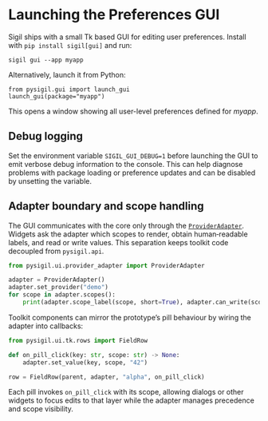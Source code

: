 # Launching the Preferences GUI

Sigil ships with a small Tk based GUI for editing user preferences. Install with
`pip install sigil[gui]` and run:

```
sigil gui --app myapp
```

Alternatively, launch it from Python:

```
from pysigil.gui import launch_gui
launch_gui(package="myapp")
```

This opens a window showing all user-level preferences defined for *myapp*.

## Debug logging

Set the environment variable `SIGIL_GUI_DEBUG=1` before launching the GUI to
emit verbose debug information to the console.  This can help diagnose problems
with package loading or preference updates and can be disabled by unsetting the
variable.

## Adapter boundary and scope handling

The GUI communicates with the core only through the
[`ProviderAdapter`](../src/pysigil/ui/provider_adapter.py).  Widgets ask the
adapter which scopes to render, obtain human‑readable labels, and read or write
values.  This separation keeps toolkit code decoupled from `pysigil.api`.

```python
from pysigil.ui.provider_adapter import ProviderAdapter

adapter = ProviderAdapter()
adapter.set_provider("demo")
for scope in adapter.scopes():
    print(adapter.scope_label(scope, short=True), adapter.can_write(scope))
```

Toolkit components can mirror the prototype’s pill behaviour by wiring the
adapter into callbacks:

```python
from pysigil.ui.tk.rows import FieldRow

def on_pill_click(key: str, scope: str) -> None:
    adapter.set_value(key, scope, "42")

row = FieldRow(parent, adapter, "alpha", on_pill_click)
```

Each pill invokes `on_pill_click` with its scope, allowing dialogs or other
widgets to focus edits to that layer while the adapter manages precedence and
scope visibility.
